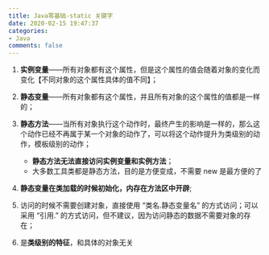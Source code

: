 ```yaml
---
title: Java零基础-static 关键字
date: 2020-02-15 19:47:37
categories:
- Java
comments: false
---
```


1. **实例变量**——所有对象都有这个属性，但是这个属性的值会随着对象的变化而变化【不同对象的这个属性具体的值不同】；


2. **静态变量**——所有对象都有这个属性，并且所有对象的这个属性的值都是一样的；

3. **静态方法**——当所有对象执行这个动作时，最终产生的影响是一样的，那么这个动作已经不再属于某一个对象的动作了，可以将这个动作提升为类级别的动作，模板级别的动作；
   
   <!-- more -->
   
   - **静态方法无法直接访问实例变量和实例方法**；
   - 大多数工具类都是静态方法，目的是方便变成，不需要 new 是最方便的了
   
4. **静态变量在类加载的时候初始化，内存在方法区中开辟**;

5. 访问的时候不需要创建对象，直接使用 “类名.静态变量名” 的方式访问；可以采用 “引用.” 的方式访问，但不建议，因为访问静态的数据不需要对象的存在；

6. 是**类级别的特征**，和具体的对象无关